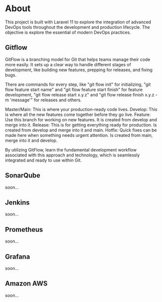 # About

This project is built with Laravel 11 to explore the integration of advanced DevOps tools throughout the development and production lifecycle. The objective is explore the essential of modern DevOps practices.

## Gitflow

GitFlow is a branching model for Git that helps teams manage their code more easily. It sets up a clear way to handle different stages of development, like building new features, prepping for releases, and fixing bugs.

There are commands for every step, like "git flow init" for initializing, "git flow feature start name" and "git flow feature start finish" for feature development, "git flow release start x.y.z" and "git flow release finish x.y.z -m 'message'" for releases and others.

Master/Main: This is where your production-ready code lives.
Develop: This is where all the new features come together before they go live.
Feature: Use this branch for working on new features. It is created from develop and merge into it.
Release: This is for getting everything ready for production. Is created from develop and merge into it and main.
Hotfix: Quick fixes can be made here when something needs urgent attention. Is created from main, merge into it and develop.

By utilizing GitFlow, learn the fundamental development workflow associated with this approach and technology, which is seamlessly integrated and ready to use within Git.

## SonarQube

soon...

## Jenkins

soon...

## Prometheus

soon...

## Grafana

soon...

## Amazon AWS

soon...
